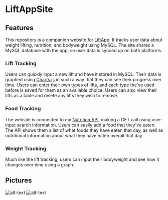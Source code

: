 # LiftAppSite
## Features ##
This repository is a companion website for [LiftApp](https://github.com/austinbailey1114/iOS). It tracks user data about weight lifting, nutrition, and bodyweight using MySQL. The site shares a MySQL database with the app, so user data is synced up on both platforms. 
### Lift Tracking ###
Users can quickly input a new lift and have it stored in MySQL. Their data is graphed using [Charts.js](http://www.chartjs.org/) in such a way that they can see their progress over time. Users can enter their own types of lifts, and each type the've used before is saved for them as an available choice. Users can also view their lifts as a table and delete any lifts they wish to remove. 
### Food Tracking ###
The website is connected to my [Nutrition API](https://github.com/austinbailey1114/NutritionAPI), making a GET call using user-input search information. Users can easily add a food that they've eaten. The API shows them a list of what foods they have eaten that day, as well as nutritional information about what they have eaten overall that day. 
### Weight Tracking ###
Much like the lift tracking, users can input their bodyweight and see how it changes over time using a graph.
## Pictures ## 
![alt-text](https://github.com/austinbailey1114/LiftAppSite/blob/master/screenshots/shot1.png)
![alt-text](https://github.com/austinbailey1114/LiftAppSite/blob/master/screenshots/shot2.png)
